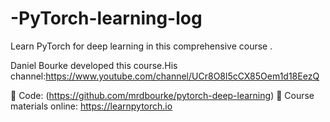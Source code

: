 # -PyTorch-learning-log
Learn PyTorch for deep learning in this comprehensive course .

Daniel Bourke developed this course.His channel:https://www.youtube.com/channel/UCr8O8l5cCX85Oem1d18EezQ

🔗 Code: (https://github.com/mrdbourke/pytorch-deep-learning)
🔗 Course materials online: https://learnpytorch.io

